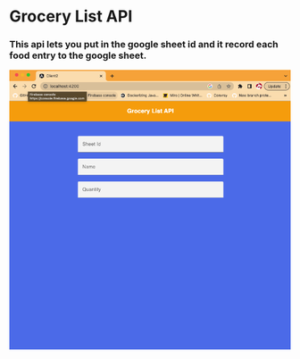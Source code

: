<h1>Grocery List API</h1>
<h3>This api lets you put in the google sheet id and it record each food entry to the google sheet.</h3>

<div>
  <img src="app.png">
</div>